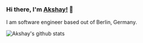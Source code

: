 ### Hi there, I'm [Akshay!](https://dev.to/akshaydk) 👋
I am software engineer based out of Berlin, Germany.
<br />


![Akshay's github stats](https://github-readme-stats.vercel.app/api?username=akshaydk&count_private=true&show_icons=true&theme=radical&include_all_commits=true&hide=contribs)
